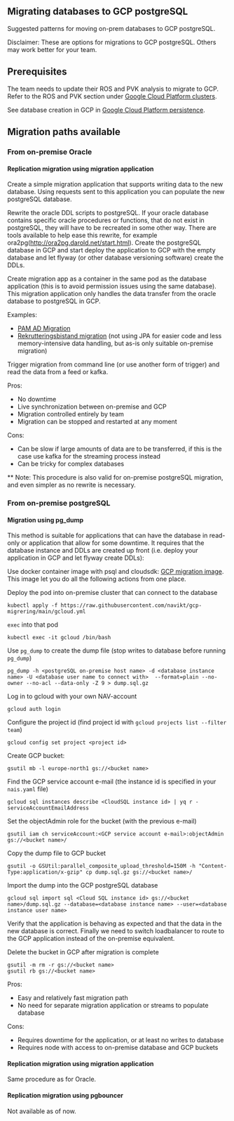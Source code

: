 ## Migrating databases to GCP postgreSQL

Suggested patterns for moving on-prem databases to GCP postgreSQL.

Disclaimer: These are options for migrations to GCP postgreSQL. Others may work better for your team.

## Prerequisites
The team needs to update their ROS and PVK analysis to migrate to GCP.
Refer to the ROS and PVK section under [Google Cloud Platform clusters][GCP].

See database creation in GCP in [Google Cloud Platform persistence][DBCREATION].

## Migration paths available

### From on-premise Oracle

#### Replication migration using migration application

Create a simple migration application that supports writing data to the new database. 
Using requests sent to this application you can populate the new postgreSQL database.

Rewrite the oracle DDL scripts to postgreSQL. If your oracle database contains specific oracle procedures or functions, 
that do not exist in postgreSQL, they will have to be recreated in some other way.
There are tools available to help ease this rewrite, for example ora2pg(http://ora2pg.darold.net/start.html). 
Create the postgreSQL database in GCP and start deploy the application to GCP with the empty database 
and let flyway (or other database versioning software) create the DDLs.

Create migration app as a container in the same pod as the database application (this is to avoid permission issues using the same database). This migration application only handles the data transfer from the oracle database to postgreSQL in GCP. 

Examples: 
- [PAM AD Migration][PAMADMIGRATION]
- [Rekrutteringsbistand migration][REKRUTTERINGMIGRATION] (not using JPA for easier code and less memory-intensive data handling, but as-is only suitable on-premise migration)

Trigger migration from command line (or use another form of trigger) and read the data from a feed or kafka.

Pros:
- No downtime
- Live synchronization between on-premise and GCP
- Migration controlled entirely by team
- Migration can be stopped and restarted at any moment

Cons:
- Can be slow if large amounts of data are to be transferred, if this is the case use kafka for the streaming process instead
- Can be tricky for complex databases

** Note: This procedure is also valid for on-premise postgreSQL migration, and even simpler as no rewrite is necessary.
   
### From on-premise postgreSQL

#### Migration using pg_dump

This method is suitable for applications that can have the database in read-only or application that allow for some
downtime. It requires that the database instance and DDLs are created up front (i.e. deploy your application in GCP and
let flyway create DDLs):

Use docker container image with psql and cloudsdk: [GCP migration image][GCPMIGRATION]. This image let you do all the
following actions from one place.

Deploy the pod into on-premise cluster that can connect to the database
```
kubectl apply -f https://raw.githubusercontent.com/navikt/gcp-migrering/main/gcloud.yml
```

`exec` into that pod
```
kubectl exec -it gcloud /bin/bash
```

Use `pg_dump` to create the dump file (stop writes to database before running `pg_dump`)
```
pg_dump -h <postgreSQL on-premise host name> -d <database instance name> -U <database user name to connect with>  --format=plain --no-owner --no-acl --data-only -Z 9 > dump.sql.gz
```

Log in to gcloud with your own NAV-account
```
gcloud auth login
```

Configure the project id (find project id with `gcloud projects list --filter team`)
```
gcloud config set project <project id>
```

Create GCP bucket:
```
gsutil mb -l europe-north1 gs://<bucket name>
```

Find the GCP service account e-mail (the instance id is specified in your `nais.yaml` file)
```
gcloud sql instances describe <CloudSQL instance id> | yq r - serviceAccountEmailAddress
```

Set the objectAdmin role for the bucket (with the previous e-mail)
 ```
gsutil iam ch serviceAccount:<GCP service account e-mail>:objectAdmin gs://<bucket name>/
```

Copy the dump file to GCP bucket
```
gsutil -o GSUtil:parallel_composite_upload_threshold=150M -h "Content-Type:application/x-gzip" cp dump.sql.gz gs://<bucket name>/
```

Import the dump into the GCP postgreSQL database
```
gcloud sql import sql <Cloud SQL instance id> gs://<bucket name>/dump.sql.gz --database=<database instance name> --user=<database instance user name>
```

Verify that the application is behaving as expected and that the data in the new database is correct. 
Finally we need to switch loadbalancer to route to the GCP application instead of the on-premise equivalent. 

Delete the bucket in GCP after migration is complete
```
gsutil -m rm -r gs://<bucket name>
gsutil rb gs://<bucket name>
```

Pros:
- Easy and relatively fast migration path
- No need for separate migration application or streams to populate database

Cons: 
- Requires downtime for the application, or at least no writes to database
- Requires node with access to on-premise database and GCP buckets

#### Replication migration using migration application

Same procedure as for Oracle.

#### Replication migration using pgbouncer

Not available as of now.

[GCP]: ./gcp.md
[DBCREATION]: ../persistence/postgres.md
[PAMADMIGRATION]: https://github.com/navikt/pam-ad-migration
[GCPMIGRATION]: https://github.com/navikt/gcp-migrering
[REKRUTTERINGMIGRATION]: https://github.com/navikt/rekrutteringsbistand-kandidat-api-migrering
